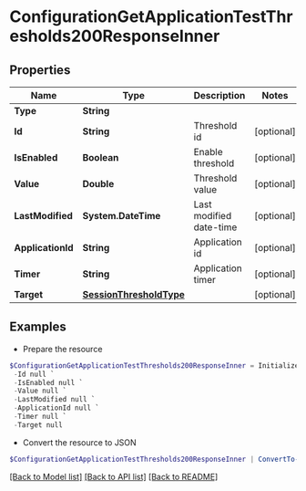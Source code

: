 # ConfigurationGetApplicationTestThresholds200ResponseInner
## Properties

Name | Type | Description | Notes
------------ | ------------- | ------------- | -------------
**Type** | **String** |  | 
**Id** | **String** | Threshold id | [optional] 
**IsEnabled** | **Boolean** | Enable threshold | [optional] 
**Value** | **Double** | Threshold value | [optional] 
**LastModified** | **System.DateTime** | Last modified date-time | [optional] 
**ApplicationId** | **String** | Application id | [optional] 
**Timer** | **String** | Application timer | [optional] 
**Target** | [**SessionThresholdType**](SessionThresholdType.md) |  | [optional] 

## Examples

- Prepare the resource
```powershell
$ConfigurationGetApplicationTestThresholds200ResponseInner = Initialize-LEPSLoginEnterpriseConfigurationGetApplicationTestThresholds200ResponseInner  -Type null `
 -Id null `
 -IsEnabled null `
 -Value null `
 -LastModified null `
 -ApplicationId null `
 -Timer null `
 -Target null
```

- Convert the resource to JSON
```powershell
$ConfigurationGetApplicationTestThresholds200ResponseInner | ConvertTo-JSON
```

[[Back to Model list]](../README.md#documentation-for-models) [[Back to API list]](../README.md#documentation-for-api-endpoints) [[Back to README]](../README.md)

